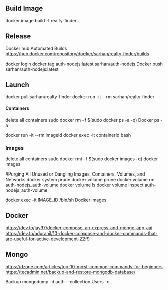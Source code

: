 ## Build Image
docker image build -t realty-finder .

## Release
Docker hub Automated Builds
https://hub.docker.com/repository/docker/sarhan/realty-finder/builds

docker login
docker tag auth-nodejs:latest sarhan/auth-nodejs
Docker push sarhan/auth-nodejs:latest

## Launch
docker pull sarhan/realty-finder
docker run -it --rm sarhan/realty-finder

#### Containers
delete all containers
sudo docker rm -f $(sudo docker ps -a -q) 
Docker ps -a

docker run -it --rm imageId
docker exec -it containerId bash

### Images
delete all containers 
sudo docker rmi -f $(sudo docker images -q)
docker images

#Purging All Unused or Dangling Images, Containers, Volumes, and Networks
docker system prune
docker volume prune
docker volume rm auth-nodejs_auth-volume
docker volume ls
docker volume inspect auth-nodejs_auth-volume

docker exec -it IMAGE_ID /bin/sh
Docker images


## Docker 
https://dev.to/jay97/docker-compose-an-express-and-mongo-app-aai
https://dev.to/aduranil/10-docker-compose-and-docker-commands-that-are-useful-for-active-development-22f9

## Mongo
https://dzone.com/articles/top-10-most-common-commands-for-beginners
https://tecadmin.net/backup-and-restore-mongodb-database/


Backup
mongodump -d auth --collection Users -o .
